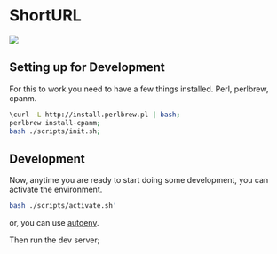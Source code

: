 # ShortURL

<img src="https://travis-ci.org/voidfiles/shorturl-perl.svg">

## Setting up for Development

For this to work you need to have a few things installed. Perl, perlbrew, cpanm.

```sh
\curl -L http://install.perlbrew.pl | bash;
perlbrew install-cpanm;
bash ./scripts/init.sh;
```

## Development

Now, anytime you are ready to start doing some development, you can activate the environment.

```sh
bash ./scripts/activate.sh'
```

or, you can use [autoenv](https://github.com/kennethreitz/autoenv).

Then run the dev server;


